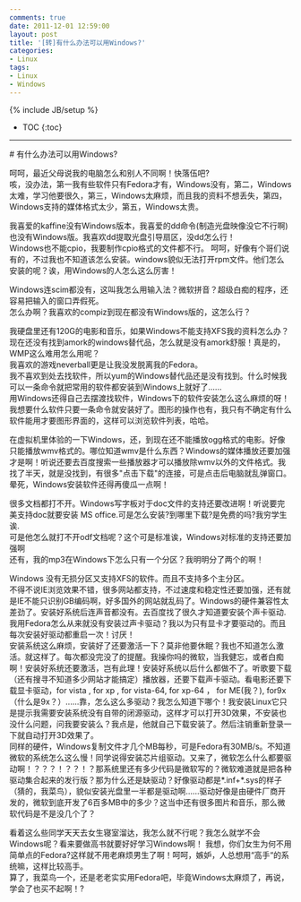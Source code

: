 ```yaml
---
comments: true
date: 2011-12-01 12:59:00
layout: post
title: '[转]有什么办法可以用Windows?'
categories:
- Linux
tags:
- Linux
- Windows
---
```


{% include JB/setup %}
* TOC
{:toc}
<hr/>
# 有什么办法可以用Windows?

呵呵，最近父母说我的电脑怎么和别人不同啊！快落伍吧?  
咳，没办法，第一我有些软件只有Fedora才有，Windows没有，第二，Windows太难，学习他要很久，第三，Windows太麻烦，而且我的资料不想丢失，第四，Windows支持的媒体格式太少，第五，Windows太贵。  
  
我喜爱的kaffine没有Windows版本，我喜爱的dd命令(制造光盘映像没它不行啊)也没有Windows版。我喜欢dd提取光盘引导扇区，没dd怎么行！  
Windows也不能cpio，我要制作cpio格式的文件都不行。 呵呵，好像有个哥们说有的，不过我也不知道该怎么安装。windows貌似无法打开rpm文件。他们怎么安装的呢？诶，用Windows的人怎么这么厉害！  
  
Windows连scim都没有，这叫我怎么用输入法？微软拼音？超级白痴的程序，还容易把输入的窗口弄假死。  
怎么办啊？我喜欢的compiz到现在都没有Windows版的，这怎么行？  
  
我硬盘里还有120G的电影和音乐，如果Windows不能支持XFS我的资料怎么办？  
现在还没有找到amork的windows替代品，怎么就是没有amork舒服！真是的，WMP这么难用怎么用呢？  
我喜欢的游戏neverball更是让我没发脱离我的Fedora。  
我不喜欢到处去找软件，所以yum的Windows替代品还是没有找到。什么时候我可以一条命令就把常用的软件都安装到Windows上就好了......  
用Windows还得自己去摆渡找软件，Windows下的软件安装怎么这么麻烦的呀！我想要什么软件只要一条命令就安装好了。图形的操作也有，我只有不确定有什么软件能用才要图形界面的，这样可以浏览软件列表，哈哈。  
  
在虚拟机里体验的一下Windows，还，到现在还不能播放ogg格式的电影。好像只能播放wmv格式的。哪位知道wmv是什么东西？Windows的媒体播放还要加强才是啊！听说还要去百度搜索一些播放器才可以播放除wmv以外的文件格式。我找了半天，就是没找到，有很多"点击下载"的连接，可是点击后电脑就乱弹窗口。晕死，Windows安装软件还得再傻瓜一点啊！  
  
很多文档都打不开。Windows写字板对于doc文件的支持还要改进啊！听说要完美支持doc就要安装 MS office.可是怎么安装?到哪里下载?是免费的吗?我穷学生诶.  
可是他怎么就打不开odf文档呢？这个可是标准诶，Windows对标准的支持还要加强啊  
还有，我的mp3在Windows下怎么只有一个分区？我明明分了两个的啊！  
  
Windows 没有无损分区又支持XFS的软件。而且不支持多个主分区。  
不得不说IE浏览效果不错，很多网站都支持，不过速度和稳定性还要加强，还有就是IE不能只识别GB编码啊，好多国外的网站就乱码了。Windows的硬件兼容性太差劲了。安装好系统后连声音都没有。去百度找了很久才知道要安装个声卡驱动.我用Fedora怎么从来就没有安装过声卡驱动？我以为只有显卡才要驱动的。而且每次安装好驱动都重启一次！讨厌！  
安装系统这么麻烦，安装好了还要激活一下？莫非他要休眠？我也不知道怎么激活。就这样了。每次都没完没了的提醒。我操你吗的微软，当我健忘，或者白痴啊！安装好系统还要激活，岂有此理！安装好系统以后什么都做不了。听歌要下载（还有搜寻不知道多少网站才能搞定）播放器，还要下载声卡驱动。看电影还要下载显卡驱动，for vista , for xp , for vista-64, for xp-64 ， for ME(我？), for9x（什么是9x？）......靠，怎么这么多驱动？我怎么知道下哪个！我安装Linux它只是提示我需要安装系统没有自带的闭源驱动，这样才可以打开3D效果，不安装也没什么问题，问我要安装么？我点是，他就自己下载安装了。然后注销重新登录一下就自动打开3D效果了。  
同样的硬件，Windows复制文件才几个MB每秒，可是Fedora有30MB/s。不知道微软的系统怎么这么慢！同学说得安装芯片组驱动。又来了，微软怎么什么都要驱动啊！？？？！？？！？那系统里还有多少代码是微软写的？微软难道就是把各种驱动集合起来的发行版？那为什么还是缺驱动？好像驱动都是*.inf+*.sys的样子（猜的，我菜鸟），貌似安装光盘里一半都是驱动啊......驱动好像是由硬件厂商开发的，微软到底开发了6百多MB中的多少？这当中还有很多图片和音乐，那么微软代码是不是没几个了？  
  
看着这么些同学天天去女生寝室溜达，我怎么就不行呢？我怎么就学不会Windows呢？看来要做高书就要好好学习Windows啊！ 我想，你们女生为何不用简单点的Fedora?这样就不用老麻烦男生了啊！呵呵，嫉妒，人总想用“高手“的系统嘛，这样比较高手。  
算了，我菜鸟一个，还是老老实实用Fedora吧，毕竟Windows太麻烦了，再说，学会了也买不起啊！?

 
